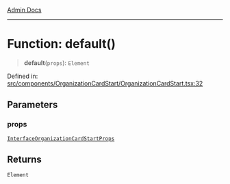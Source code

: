 [Admin Docs](/)

---

# Function: default()

> **default**(`props`): `Element`

Defined in: [src/components/OrganizationCardStart/OrganizationCardStart.tsx:32](https://github.com/PalisadoesFoundation/talawa-admin/blob/main/src/components/OrganizationCardStart/OrganizationCardStart.tsx#L32)

## Parameters

### props

[`InterfaceOrganizationCardStartProps`](../../../../types/Organization/interface/interfaces/InterfaceOrganizationCardStartProps.md)

## Returns

`Element`
